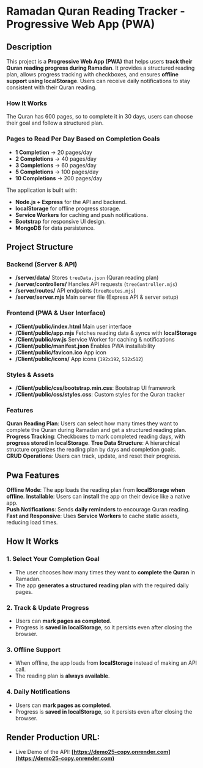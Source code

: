 # Ramadan Quran Reading Tracker -  Progressive Web App (PWA) 

## Description
This project is a **Progressive Web App (PWA)** that helps users **track their Quran reading progress during Ramadan**. It provides a structured reading plan, allows progress tracking with checkboxes, and ensures **offline support using localStorage**. Users can receive daily notifications to stay consistent with their Quran reading.


### How It Works
The Quran has 600 pages, so to complete it in 30 days, users can choose their goal and follow a structured plan.

### Pages to Read Per Day Based on Completion Goals  
- **1 Completion** → 20 pages/day  
- **2 Completions** → 40 pages/day  
- **3 Completions** → 60 pages/day  
- **5 Completions** → 100 pages/day  
- **10 Completions** → 200 pages/day  

The application is built with:
- **Node.js + Express** for the API and backend.
- **localStorage** for offline progress storage.
- **Service Workers** for caching and push notifications.
- **Bootstrap** for responsive UI design.
- **MongoDB** for data persistence.

## Project Structure

### **Backend (Server & API)**
- **/server/data/**  Stores `treeData.json` (Quran reading plan)
- **/server/controllers/**  Handles API requests (`treeController.mjs`)
- **/server/routes/** API endpoints (`treeRoutes.mjs`)
- **/server/server.mjs** Main server file (Express API & server setup)


### **Frontend (PWA & User Interface)**
- **/Client/public/index.html**  Main user interface
- **/Client/public/app.mjs**  Fetches reading data & syncs with **localStorage**
- **/Client/public/sw.js**  Service Worker for caching & notifications
- **/Client/public/manifest.json**  Enables PWA installability
- **/Client/public/favicon.ico**  App icon
- **/Client/public/icons/**  App icons (`192x192`, `512x512`)

### **Styles & Assets**
- **/Client/public/css/bootstrap.min.css**: Bootstrap UI framework
- **/Client/public/css/styles.css**: Custom styles for the Quran tracker


###  **Features**
**Quran Reading Plan**: Users can select how many times they want to complete the Quran during Ramadan and get a structured reading plan.  
**Progress Tracking**: Checkboxes to mark completed reading days, with **progress stored in localStorage**.
**Tree Data Structure**: A hierarchical structure organizes the reading plan by days and completion goals.  
**CRUD Operations**: Users can track, update, and reset their progress.  

## Pwa Features
**Offline Mode**: The app loads the reading plan from **localStorage when offline**.
**Installable**: Users can **install** the app on their device like a native app.  
**Push Notifications**: Sends **daily reminders** to encourage Quran reading.  
**Fast and Responsive**: Uses **Service Workers** to cache static assets, reducing load times.  


##  **How It Works**
### 1. Select Your Completion Goal
- The user chooses how many times they want to **complete the Quran** in Ramadan.
- The app **generates a structured reading plan** with the required daily pages.

### 2. Track & Update Progress
- Users can **mark pages as completed**.
- Progress is **saved in localStorage**, so it persists even after closing the browser.

###  3. Offline Support
- When offline, the app loads from **localStorage** instead of making an API call.
- The reading plan is **always available**.

### 4. Daily Notifications
- Users can **mark pages as completed**.
- Progress is **saved in localStorage**, so it persists even after closing the browser.


## Render Production URL:
- Live Demo of the API: **[https://demo25-copy.onrender.com](https://demo25-copy.onrender.com)**
